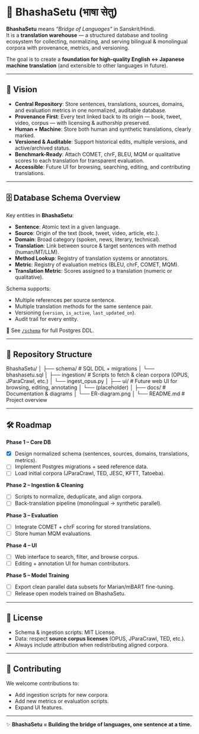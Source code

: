 # 🌉 BhashaSetu (भाषा सेतु)

**BhashaSetu** means *“Bridge of Languages”* in Sanskrit/Hindi.  
It is a **translation warehouse** — a structured database and tooling ecosystem for collecting, normalizing, and serving bilingual & monolingual corpora with provenance, metrics, and versioning.  

The goal is to create a **foundation for high-quality English ↔ Japanese machine translation** (and extensible to other languages in future).

---

## 🚀 Vision

- **Central Repository**: Store sentences, translations, sources, domains, and evaluation metrics in one normalized, auditable database.  
- **Provenance First**: Every text linked back to its origin — book, tweet, video, corpus — with licensing & authorship preserved.  
- **Human + Machine**: Store both human and synthetic translations, clearly marked.  
- **Versioned & Auditable**: Support historical edits, multiple versions, and active/archived status.  
- **Benchmark-Ready**: Attach COMET, chrF, BLEU, MQM or qualitative scores to each translation for transparent evaluation.  
- **Accessible**: Future UI for browsing, searching, editing, and contributing translations.  

---

## 🗄️ Database Schema Overview

Key entities in **BhashaSetu**:

- **Sentence**: Atomic text in a given language.  
- **Source**: Origin of the text (book, tweet, video, article, etc.).  
- **Domain**: Broad category (spoken, news, literary, technical).  
- **Translation**: Link between source & target sentences with method (human/MT/LLM).  
- **Method Lookup**: Registry of translation systems or annotators.  
- **Metric**: Registry of evaluation metrics (BLEU, chrF, COMET, MQM).  
- **Translation Metric**: Scores assigned to a translation (numeric or qualitative).  

Schema supports:  
- Multiple references per source sentence.  
- Multiple translation methods for the same sentence pair.  
- Versioning (`version`, `is_active`, `last_updated_on`).  
- Audit trail for every entity.

📌 See [`/schema`](schema/) for full Postgres DDL.

---

## 📂 Repository Structure

BhashaSetu/
│
├── schema/ # SQL DDL + migrations
│ └── bhashasetu.sql
│
├── ingestion/ # Scripts to fetch & clean corpora (OPUS, JParaCrawl, etc.)
│ └── ingest_opus.py
│
├── ui/ # Future web UI for browsing, editing, annotating
│ └── (placeholder)
│
├── docs/ # Documentation & diagrams
│ └── ER-diagram.png
│
└── README.md # Project overview


---

## 🛠️ Roadmap

**Phase 1 – Core DB**
- [x] Design normalized schema (sentences, sources, domains, translations, metrics).  
- [ ] Implement Postgres migrations + seed reference data.  
- [ ] Load initial corpora (JParaCrawl, TED, JESC, KFTT, Tatoeba).  

**Phase 2 – Ingestion & Cleaning**
- [ ] Scripts to normalize, deduplicate, and align corpora.  
- [ ] Back-translation pipeline (monolingual → synthetic parallel).  

**Phase 3 – Evaluation**
- [ ] Integrate COMET + chrF scoring for stored translations.  
- [ ] Store human MQM evaluations.  

**Phase 4 – UI**
- [ ] Web interface to search, filter, and browse corpus.  
- [ ] Editing + annotation UI for human contributors.  

**Phase 5 – Model Training**
- [ ] Export clean parallel data subsets for Marian/mBART fine-tuning.  
- [ ] Release open models trained on BhashaSetu.  

---

## 📜 License

- Schema & ingestion scripts: MIT License.  
- Data: respect **source corpus licenses** (OPUS, JParaCrawl, TED, etc.).  
- Always include attribution when redistributing aligned corpora.

---

## 🙌 Contributing

We welcome contributions to:  
- Add ingestion scripts for new corpora.  
- Add new metrics or evaluation scripts.  
- Expand UI features.  

---

✨ **BhashaSetu = Building the bridge of languages, one sentence at a time.**
